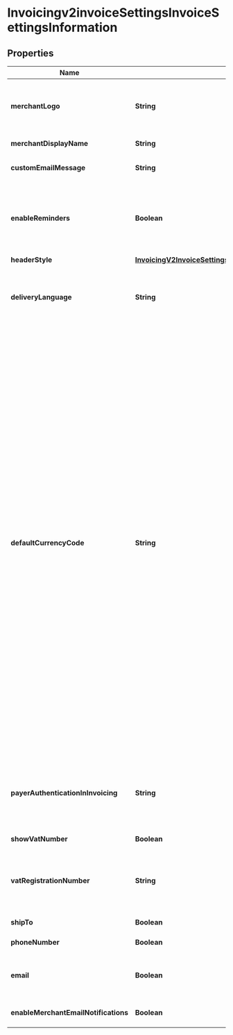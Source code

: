 
# Invoicingv2invoiceSettingsInvoiceSettingsInformation

## Properties
Name | Type | Description | Notes
------------ | ------------- | ------------- | -------------
**merchantLogo** | **String** | The image file, which must be encoded in Base64 format. Supported file formats are &#x60;png&#x60;, &#x60;jpg&#x60;, and &#x60;gif&#x60;. The image file size restriction is 1 MB. |  [optional]
**merchantDisplayName** | **String** | The merchant&#39;s display name shown on the invoice. |  [optional]
**customEmailMessage** | **String** | The content of the email message that we send to your customers. |  [optional]
**enableReminders** | **Boolean** | Whether you would like us to send an auto-generated reminder email to your invoice recipients. Currently, this reminder email is sent five days before the invoice is due and one day after it is past due. |  [optional]
**headerStyle** | [**InvoicingV2InvoiceSettingsGet200ResponseInvoiceSettingsInformationHeaderStyle**](InvoicingV2InvoiceSettingsGet200ResponseInvoiceSettingsInformationHeaderStyle.md) |  |  [optional]
**deliveryLanguage** | **String** | The language of the email that we send to your customers. Possible values are &#x60;zh-CN&#x60;, &#x60;zh-TW&#x60;, &#x60;en-US&#x60;, &#x60;fr-FR&#x60;, &#x60;de-DE&#x60;, &#x60;ja-JP&#x60;, &#x60;pt-BR&#x60;, &#x60;ru-RU&#x60; and &#x60;es-419&#x60;. |  [optional]
**defaultCurrencyCode** | **String** | Currency used for the order. Use the three-character [ISO Standard Currency Codes.](http://apps.cybersource.com/library/documentation/sbc/quickref/currencies.pdf)  #### Used by **Authorization** Required field.  **Authorization Reversal** For an authorization reversal (&#x60;reversalInformation&#x60;) or a capture (&#x60;processingOptions.capture&#x60; is set to &#x60;true&#x60;), you must use the same currency that you used in your payment authorization request.  #### PIN Debit Currency for the amount you requested for the PIN debit purchase. This value is returned for partial authorizations. The issuing bank can approve a partial amount if the balance on the debit card is less than the requested transaction amount. For the possible values, see the [ISO Standard Currency Codes](https://developer.cybersource.com/library/documentation/sbc/quickref/currencies.pdf). Returned by PIN debit purchase.  For PIN debit reversal requests, you must use the same currency that was used for the PIN debit purchase or PIN debit credit that you are reversing. For the possible values, see the [ISO Standard Currency Codes](https://developer.cybersource.com/library/documentation/sbc/quickref/currencies.pdf).  Required field for PIN Debit purchase and PIN Debit credit requests. Optional field for PIN Debit reversal requests.  #### GPX This field is optional for reversing an authorization or credit.  #### DCC for First Data Your local currency.  #### Tax Calculation Required for international tax and value added tax only. Optional for U.S. and Canadian taxes. Your local currency.  |  [optional]
**payerAuthenticationInInvoicing** | **String** | For a merchant&#39;s invoice payments, enable 3D Secure payer authentication version 1, update to 3D Secure version 2, or disable 3D Secure. Possible values are:  - &#x60;enable&#x60; - &#x60;update&#x60; - &#x60;disable&#x60;   |  [optional]
**showVatNumber** | **Boolean** | Display VAT number on Invoice. |  [optional]
**vatRegistrationNumber** | **String** | Your government-assigned tax identification number.  #### Tax Calculation Required field for value added tax only. Not applicable to U.S. and Canadian taxes.  |  [optional]
**shipTo** | **Boolean** | Collect the payers shipping address. |  [optional]
**phoneNumber** | **Boolean** | Collect the payers phone number. |  [optional]
**email** | **Boolean** | Collect the payers email address when the email address is not known or confirm it if it is known at the time of invoice creation. |  [optional]
**enableMerchantEmailNotifications** | **Boolean** | Whether you would like to receive payment notification for successful transaction |  [optional]



